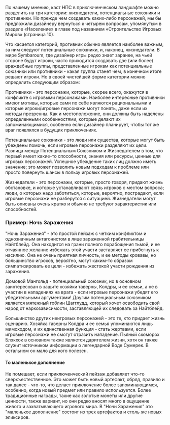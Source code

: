 По нашему мнению, каст НПС в приключенческом ландшафте можно разделить на три категории: жизнедатели, потенциальные союзники и противники. Но прежде чем создавать каких-либо персонажей, мы бы предложили дизайнеру вернуться к четырем вопросам, упомянутым в разделе «Население» в главе под названием «Строительство Игровых Миров» (страница 10). 

Что касается категорий, противник обычно является наиболее важным, за ним следуют потенциальные союзники, и, наконец, жизнедатели. В мире Symbaroum, где дизайнер игры редко знает заранее, на чьей стороне будут игроки, часто приходится создавать две (или более) враждебные группы, представленные игрокам как потенциальные союзники или противники - какая группа станет чем, в конечном итоге решают игроки. Но в своей чистейшей форме категории можно определить следующим образом: 

Противники - это персонажи, которые, скорее всего, окажутся в конфликте с игровыми персонажами. Наиболее интересные противники имеют мотивы, которые сами по себе являются рациональными и которые игроки/игровые персонажи могут понять, даже если их методы презренны. Как и местоположение, они должны быть наделены определенными особенностями, которые делают их запоминающимися, особенно если дизайнер планирует, чтобы тот же враг появлялся в будущих приключениях. 

Потенциальные союзники - это люди или существа, которые могут быть убеждены помочь, если игровые персонажи разделяют их цели. Разница между Потенциальным Союзником и Жизнедателем в том, что первый имеет какие-то способности, знания или ресурсы, ценные для игровых персонажей. Успешное убеждение таких лиц должно иметь значение; это может позволить новым подходам к проблеме или просто повернуть шансы в пользу игровых персонажей. 

Жизнедатели - это персонажи, которые, просто говоря, придают жизнь обстановке, и которые устанавливают связь игроков с местом вопроса; люди, о которых надо заботиться, которые, вероятно, пострадают, если игровые персонажи не разберутся с ситуацией. Жизнедатели могут быть описаны очень кратко и обычно не требуют характеристик или способностей.

### Пример: Ночь Заражения
"Ночь Заражения" - это простой пейзаж с четким конфликтом и однозначным антагонистом в лице зараженной грабительницы Найтблейд. Она находится на грани полного порабощения тьмой, и ее отчаянное желание избежать этой участи заставляет ее прибегнуть к насилию. Она не очень приятная личность, и ее методы кровавы, но большинство игроков, вероятно, могут каким-то образом симпатизировать ее цели - избежать жестокой участи рождения из заражения.

Домовой Мангольд - потенциальный союзник, но в основном заинтересован в защите хозяйки таверны, Колдры, и ее семьи, а не в участии в нападениях на врага - если игровые персонажи убедят его убедительными аргументами! Другим потенциальным союзником является мятежный гоблин Шагглудд, который хочет освободить свой народ от наркозависимости, заставляющей их следовать за Найтблейд.

Большинство других неигровых персонажей - это те, кто придает жизнь сценарию. Хозяйка таверны Колдра и ее семья упоминаются лишь мимоходом, и их единственная функция - стать жертвами, если игровые персонажи не смогут отразить нападение. Пьяный скоморох Блэкхок в основном также является дарителем жизни, хотя он также служит источником информации о легендарной Воде Сумерек. В остальном он мало для кого полезен.

#### То маленькое дополнение
Не помешает, если приключенческий пейзаж добавляет что-то сверхъестественное. Это может быть новый артефакт, обряд, правило и так далее - что-то, что делает приключение более запоминающимся, особенно, когда новый предмет или правило используется. Более традиционные награды, такие как золотые монеты или другие ценности, также вариант, но они редко вносят много в ощущение живого и захватывающего игрового мира. В "Ночи Заражения" это "маленькое дополнение" состоит из трех артефактов и столь же новых эликсиров.
